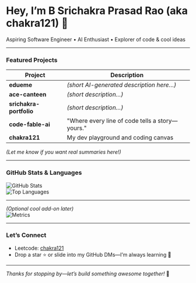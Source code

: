# Hey, I’m B Srichakra Prasad Rao (aka **chakra121**) 👋

Aspiring Software Engineer • AI Enthusiast • Explorer of code & cool ideas

---

###  Featured Projects

| Project | Description |
|--------|-------------|
| **edueme** | *(short AI-generated description here…)* |
| **ace-canteen** | *(short description…)* |
| **srichakra-portfolio** | *(short description…)* |
| **code-fable-ai** | "Where every line of code tells a story—yours." |
| **chakra121** | My dev playground and coding canvas |

*(Let me know if you want real summaries here!)*

---

###  GitHub Stats & Languages

![GitHub Stats](https://github-readme-stats.vercel.app/api?username=chakra121&show_icons=true&theme=radical)  
![Top Languages](https://github-readme-stats.vercel.app/api/top-langs/?username=chakra121&layout=compact&theme=radical)

---

*(Optional cool add-on later)*  
![Metrics](./metrics.svg)

---

### Let’s Connect

- Leetcode: [chakra121](https://leetcode.com/u/chakra121/)  
- Drop a star ⭐ or slide into my GitHub DMs—I’m always learning 💬

---

*Thanks for stopping by—let’s build something awesome together!*  🚀  
